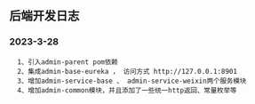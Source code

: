 ## 后端开发日志

### 2023-3-28
```
  1、引入admin-parent pom依赖
  2、集成admin-base-eureka ， 访问方式 http://127.0.0.1:8901
  3、增加admin-service-base 、 admin-service-weixin两个服务模块
  4、增加admin-common模块，并且添加了一些统一http返回、常量枚举等
```

